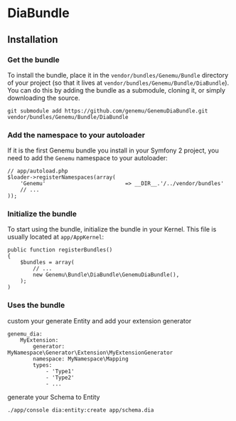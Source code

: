DiaBundle
==========

## Installation

### Get the bundle

To install the bundle, place it in the `vendor/bundles/Genemu/Bundle` directory of your project
(so that it lives at `vendor/bundles/Genemu/Bundle/DiaBundle`). You can do this by adding
the bundle as a submodule, cloning it, or simply downloading the source.

    git submodule add https://github.com/genemu/GenemuDiaBundle.git vendor/bundles/Genemu/Bundle/DiaBundle

### Add the namespace to your autoloader

If it is the first Genemu bundle you install in your Symfony 2 project, you
need to add the `Genemu` namespace to your autoloader:

    // app/autoload.php
    $loader->registerNamespaces(array(
        'Genemu'                         => __DIR__.'/../vendor/bundles'
        // ...
    ));

### Initialize the bundle

To start using the bundle, initialize the bundle in your Kernel. This
file is usually located at `app/AppKernel`:

    public function registerBundles()
    {
        $bundles = array(
            // ...
            new Genemu\Bundle\DiaBundle\GenemuDiaBundle(),
        );
    )

### Uses the bundle

custom your generate Entity and add your extension generator

    genemu_dia:
        MyExtension:
            generator: MyNamespace\Generator\Extension\MyExtensionGenerator
            namespace: MyNamespace\Mapping
            types:
                - 'Type1'
                - 'Type2'
                - ...

generate your Schema to Entity

    ./app/console dia:entity:create app/schema.dia
